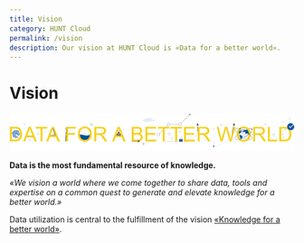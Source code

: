 ```yaml
---
title: Vision
category: HUNT Cloud
permalink: /vision
description: Our vision at HUNT Cloud is «Data for a better world».
---
```


# Vision

![«Data for a better world»](./images/data_for_a_better_world_1200.png)


**Data is the most fundamental resource of knowledge.**

*«We vision a world where we come together to share data, tools and expertise on a common quest to generate and elevate knowledge for a better world.»*

Data utilization is central to the fulfillment of the vision [«Knowledge for a better world»](https://www.ntnu.edu/vision-values-social-mission-key-challenges-and-main-objectives). 



